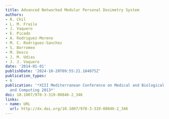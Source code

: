 ```yaml
---
title: Advanced Networked Modular Personal Dosimetry System
authors:
- R. Chil
- L. M. Fraile
- J. Vaquero
- E. Picado
- A. Rodriguez-Moreno
- M. C. Rodriguez-Sanchez
- S. Borromeo
- M. Desco
- J. M. Udias
- J. J. Vaquero
date: '2014-01-01'
publishDate: '2024-10-20T09:55:21.184075Z'
publication_types:
- 6
publication: '*XIII Mediterranean Conference on Medical and Biological Engineering
  and Computing 2013*'
doi: 10.1007/978-3-319-00846-2_346
links:
- name: URL
  url: http://dx.doi.org/10.1007/978-3-319-00846-2_346
---
```

